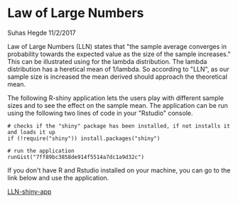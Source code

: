 Law of Large Numbers
================
Suhas Hegde
11/2/2017

Law of Large Numbers (LLN) states that "the sample average converges in probability towards the expected value as the size of the sample increases." This can be illustrated using for the lambda distribution. The lambda distribution has a heretical mean of 1/lambda. So according to "LLN", as our sample size is increased the mean derived should approach the theoretical mean.

The following R-shiny application lets the users play with different sample sizes and to see the effect on the sample mean. The application can be run using the following two lines of code in your "Rstudio" console.

    # checks if the "shiny" package has been installed, if not installs it and loads it up
    if (!require("shiny")) install.packages("shiny")

    # run the application 
    runGist("7ff89bc3858de914f5514a7dc1a9d32c")

If you don't have R and Rstudio installed on your machine, you can go to the link below and use the application.

[LLN-shiny-app](https://suhas-hegde.shinyapps.io/law_of_large_numbers/)
